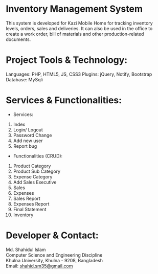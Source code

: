 # Inventory Management System

This system is developed for Kazi Mobile Home for tracking inventory levels, orders, sales and deliveries. It can also be used in the office to create a work order, bill of materials and other production-related documents.

# Project Tools & Technology:

Languages: PHP, HTML5, JS, CSS3
Plugins: jQuery, Notify, Bootstrap
Database: MySqli



# Services & Functionalities:


* Services:
1. Index
2. Login/ Logout
3. Password Change
4. Add new user
5. Report bug

* Functionalities (CRUD):

1. Product Category
2. Product Sub Category
3. Expense Category
4. Add Sales Executive
5. Sales
6. Expenses
7. Sales Report
8. Expenses Report
9. Final Statement 
10. Inventory


# Developer & Contact:

Md. Shahidul Islam  
Computer Science and Engineering Discipline  
Khulna University, Khulna - 9208, Bangladesh  
Email: shahid.sm35@gmail.com  

